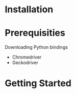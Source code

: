 # Installation

# Prerequisities
Downloading Python bindings

- Chromedriver
- Geckodriver

# Getting Started
